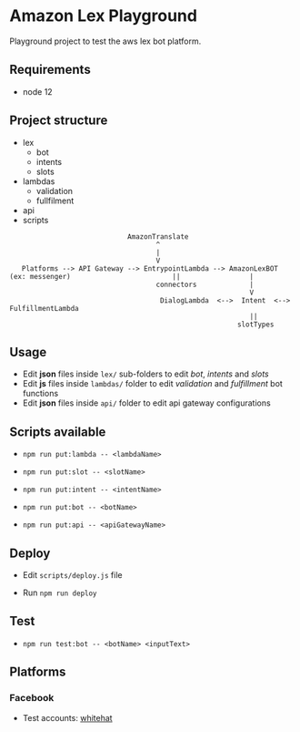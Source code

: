 # Amazon Lex Playground

Playground project to test the aws lex bot platform.


## Requirements

* node 12

## Project structure

* lex
  * bot
  * intents
  * slots
* lambdas
  * validation
  * fullfilment
* api
* scripts


```
                             AmazonTranslate
                                    ^
                                    |
                                    V
   Platforms --> API Gateway --> EntrypointLambda --> AmazonLexBOT
(ex: messenger)                         ||                 |
                                    connectors             |
                                                           V
                                     DialogLambda  <-->  Intent  <-->  FulfillmentLambda
                                                           ||
                                                        slotTypes
```


## Usage

* Edit **json** files inside `lex/` sub-folders to edit *bot*, *intents* and *slots*
* Edit **js** files inside `lambdas/` folder to edit *validation* and *fulfillment* bot functions
* Edit **json** files inside `api/` folder to edit api gateway configurations


## Scripts available

* `npm run put:lambda -- <lambdaName>`

* `npm run put:slot -- <slotName>`

* `npm run put:intent -- <intentName>`

* `npm run put:bot -- <botName>`

* `npm run put:api -- <apiGatewayName>`


## Deploy

* Edit `scripts/deploy.js` file

* Run `npm run deploy`


## Test

* `npm run test:bot -- <botName> <inputText>`


## Platforms

### Facebook

* Test accounts: [whitehat](https://www.facebook.com/whitehat/accounts/)
